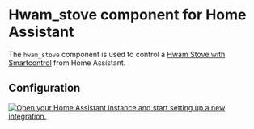 # Hwam_stove component for Home Assistant

The `hwam_stove` component is used to control a [Hwam Stove with Smartcontrol](http://www.hwam.com/) from Home Assistant.

## Configuration

[![Open your Home Assistant instance and start setting up a new integration.](https://my.home-assistant.io/badges/config_flow_start.svg)](https://my.home-assistant.io/redirect/config_flow_start/?domain=hwam_stove)

